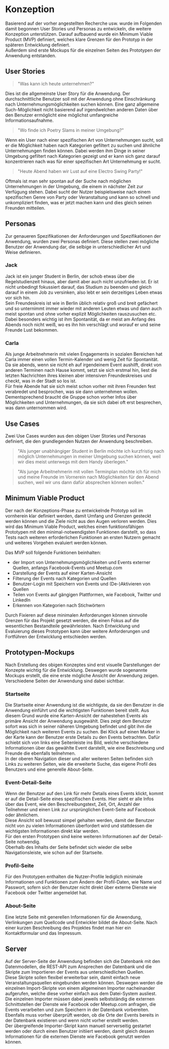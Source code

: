 # Konzeption

Basierend auf der vorher angestellten Recherche usw. wurde im Folgenden damit begonnen User Stories und Personas zu entwickeln, die weitere Konzeption unterstützen. Darauf aufbauend wurde ein Minimum Viable Product (MVP) definiert, welches klare Grenzen für den Prototyp in der späteren Entwicklung definiert.  
Außerdem sind erste Mockups für die einzelnen Seiten des Prototypen der Anwendung entstanden.

## User Stories

> "Was kann ich heute unternehmen?"

Dies ist die allgemeinste User Story für die Anwendung.
Der durchschnittliche Benutzer soll mit der Anwendung ohne Einschränkung nach Unternehmungsmöglichkeiten suchen können.
Eine ganz allgemeine Such-Möglichkeit nicht basierend auf irgendwelchen anderen Daten über den Benutzer ermöglicht eine möglichst umfangreiche Informationsaufnahme.

> "Wo finde ich Poetry Slams in meiner Umgebung?" 

Wenn ein User nach einer spezifischen Art von Unternehmungen sucht, soll er die Möglichkeit haben nach Kategorien gefiltert zu suchen und ähnliche Unternehmungen finden können.
Dabei werden ihm Dinge in seiner Umgebung gefiltert nach Kategorien gezeigt und er kann sich ganz darauf konzentrieren nach was für einer spezifischen Art Unternehmung er sucht.

> "Heute Abend haben wir Lust auf eine Electro Swing Party!"

Oftmals ist man sehr spontan auf der Suche nach möglichen Unternehmungen in der Umgebung, die einem in nächster Zeit zur Verfügung stehen. Dabei sucht der Nutzer beispielsweise nach einem spezifischen Genre von Party oder Veranstaltung und kann so schnell und unkompliziert finden, was er jetzt machen kann und dies gleich seinen Freunden mitteilen.

## Personas

Zur genaueren Spezifikationen der Anforderungen und Spezifikationen der Anwendung, wurden zwei Personas definiert. Diese stellen zwei mögliche Benutzer der Anwendung dar, die selbige in unterschiedlicher Art und Weise definieren.

### Jack

Jack ist ein junger Student in Berlin, der schob etwas über die Regelstudienzeit hinaus, aber damit aber auch nicht unzufrieden ist. 
Er ist nicht unbedingt fokussiert darauf, das Studium zu beenden und gleich darauf in einem Job zu versinken, also lebt er sein derzeitiges Leben etwas vor sich hin.  
Sein Freundeskreis ist wie in Berlin üblich relativ groß und breit gefächert und so unternimmt immer wieder mit anderen Leuten etwas und dann auch meist spontan und ohne vorher explizit Möglichkeiten rauszusuchen etc.  
Dabei besonders wichtig ist ihm Spontanität, da er meist am Anfang des Abends noch nicht weiß, wo es ihn hin verschlägt und worauf er und seine Freunde Lust bekommen.

### Carla

Als junge Arbeitnehmerin mit vielen Engagements in sozialen Bereichen hat Carla immer einen vollen Termin-Kalender und wenig Zeit für Spontanität. Da sie abends, wenn sie nicht eh auf irgendeinem Event aushilft, direkt von anderen Terminen nach Hause kommt, setzt sie sich erstmal hin, liest die letzten Nachrichten ihres kleinen aber intensiven Freundeskreises und checkt, was in der Stadt so los ist.  
Für freie Abende hat sie sich meist schon vorher mit ihren Freunden fest verabredet und besprochen, was sie dann unternehmen wollen. Dementsprechend braucht die Gruppe schon vorher Infos über Möglichkeiten und Unternehmungen, da sie sich dabei oft erst besprechen, was dann unternommen wird.

## Use Cases

Zwei Use Cases wurden aus den obigen User Stories und Personas definiert, die den grundlegenden Nutzen der Anwendung beschreiben.

> "Als junger unabhängiger Student in Berlin möchte ich kurzfristig nach möglich Unternehmungen in meiner Umgebung suchen können, weil wir dies meist unterwegs mit dem Handy überlegen."

> "Als junge Arbeitnehmerin mit vollen Terminplan möchte ich für mich und meine Freunde im Vornerein nach Möglichkeiten für den Abend suchen, weil wir uns dann dafür absprechen können wollen."

## Minimum Viable Product

Der nach der Konzeptions-Phase zu entwickelnde Prototyp soll im vornherein klar definiert werden, damit Umfang und Grenzen gesteckt werden können und die Ziele nicht aus den Augen verloren werden. Dies wird das Minimum Viable Product, welches einen funktionsfähigen Prototypen mit den minimal-notwendigsten Funktionen darstellt, so dass Tests nach weiteren erforderlichen Funktionen an ersten Nutzern gemacht und weiteres Vorgehen evaluiert werden können.

Das MVP soll folgende Funktionen beinhalten:
- der Import von Unternehmungsmöglichkeiten und Events externer Quellen, anfangs Facebook-Events und Meetup.com
- Darstellung der Events auf einer Karten-Ansicht
- Filterung der Events nach Kategorien und Quellen
- Benutzer-Login mit Speichern von Events und (De-)Aktivieren von Quellen
- Teilen von Events auf gängigen Plattformen, wie Facebook, Twitter und LinkedIn
- Erkennen von Kategorien nach Stichwörtern

Durch Fixieren auf diese minimalen Anforderungen können sinnvolle Grenzen für das Projekt gesetzt werden, die einen Fokus auf die wesentlichen Bestandteile gewährleisten. Nach Entwicklung und Evaluierung dieses Prototypen kann über weitere Anforderungen und Fortführen der Entwicklung entschieden werden.

## Prototypen-Mockups

Nach Erstellung des obigen Konzeptes sind erst visuelle Darstellungen der Konzepte wichtig für die Entwicklung. Deswegen wurde sogenannte Mockups erstellt, die eine erste mögliche Ansicht der Anwendung zeigen. Verschiedene Seiten der Anwendung sind dabei sichtbar.

### Startseite

Die Startseite einer Anwendung ist die wichtigste, da sie den Benutzer in die Anwendung einführt und die wichtigsten Funktionen bereit stellt. Aus diesem Grund wurde eine Karten-Ansicht der nahestehen Events als primäre Ansicht der Anwendung ausgewählt. Dies zeigt dem Benutzer sofort was sich in seiner näheren Umgebung befindet und gibt ihm die Möglichkeit nach weiteren Events zu suchen. Bei Klick auf einen Marker in der Karte kann der Benutzer erste Details zu den Events betrachten. Dafür schiebt sich von links eine Seitenleiste ins Bild, welche verschiedene Informationen über das gewählte Event darstellt, wie eine Beschreibung und Freunde die ebenfalls teilnehmen.    
In der oberen Navigation dieser und aller weiteren Seiten befinden sich Links zu weiteren Seiten, wie die erweiterte Suche, das eigene Profil des Benutzers und eine generelle About-Seite.

### Event-Detail-Seite

Wenn der Benutzer auf den Link für mehr Details eines Events klickt, kommt er auf die Detail-Seite eines spezifischen Events. Hier sieht er alle Infos über das Event, wie den Beschreibungstext, Zeit, Ort, Anzahl der Teilnehmer und einen Link zur ursprünglichen Event-Seite auf Facebook oder ähnlichem.  
Diese Ansicht soll bewusst simpel gehalten werden, damit der Benutzer nicht von zu vielen Informationen überfordert wird und stattdessen die wichtigsten Informationen direkt klar werden.  
Für den ersten Prototypen sind keine weiteren Informationen auf der Detail-Seite notwendig.  
Oberhalb des Inhalts der Seite befindet sich wieder die selbe Navigationsleiste, wie schon auf der Startseite.

### Profil-Seite

Für den Prototypen enthalten die Nutzer-Profile lediglich minimale Informationen und Funktionen zum Ändern der Profil-Daten, wie Name und Passwort, sofern sich der Benutzer nicht direkt über externe Dienste wie Facebook oder Twitter angemeldet hat.  

### About-Seite

Eine letzte Seite mit generellen Informationen für die Anwendung, Verlinkungen zum Quellcode und Entwickler bildet die About-Seite. Nach einer kurzen Beschreibung des Projektes findet man hier ein Kontaktformular und das Impressum.

## Server

Auf der Server-Seite der Anwendung befinden sich die Datenbank mit den Datenmodellen, die REST-API zum Ansprechen der Datenbank und die Skripte zum Importieren der Events aus unterschiedlichen Quellen.  
Diese Skripte sollen flexibel erweiterbar sein, damit einfach neue Veranstaltungsquellen eingebunden werden können. Deswegen werden die einzelnen Import-Skripte von einem allgemeinen Importer nacheinander aufgerufen, welche diese vorher einfach aus dem Datei-System ausliest.  
Die einzelnen Importer müssen dabei jeweils selbstständig die externen Schnittstellen der Dienste wie Facebook oder Meetup.com anfragen, die Events verarbeiten und zum Speichern in der Datenbank vorbereiten. Ebenfalls muss vorher überprüft werden, ob die Orte der Events bereits in der Datenbank existieren und wenn nicht vorher erstellt werden.  
Der übergreifende Importer-Skript kann manuell serverseitig gestartet werden oder durch einen Benutzer initiiert werden, damit gleich dessen Informationen für die externen Dienste wie Facebook genutzt werden können.